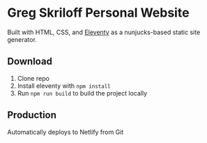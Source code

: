 # Greg Skriloff Personal Website

Built with HTML, CSS, and [Eleventy](https://www.11ty.dev/) as a nunjucks-based static site generator.

## Download

1. Clone repo
2. Install eleventy with `npm install`
3. Run `npm run build` to build the project locally

## Production

Automatically deploys to Netlify from Git
